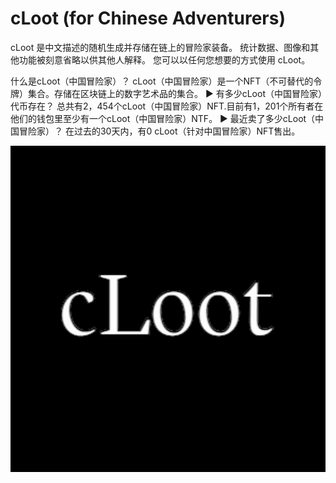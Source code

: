 # cLoot (for Chinese Adventurers)

cLoot 是中文描述的随机生成并存储在链上的冒险家装备。 统计数据、图像和其他功能被刻意省略以供其他人解释。 您可以以任何您想要的方式使用 cLoot。 

什么是cLoot（中国冒险家）？
cLoot（中国冒险家）是一个NFT（不可替代的令牌）集合。存储在区块链上的数字艺术品的集合。
▶ 有多少cLoot（中国冒险家）代币存在？
总共有2，454个cLoot（中国冒险家）NFT.目前有1，201个所有者在他们的钱包里至少有一个cLoot（中国冒险家）NTF。
▶ 最近卖了多少cLoot（中国冒险家）？
在过去的30天内，有0 cLoot（针对中国冒险家）NFT售出。

![nft](微信截图_20220902200911.png)

